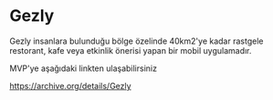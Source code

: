 # Gezly

Gezly insanlara bulunduğu bölge özelinde 40km2'ye kadar rastgele restorant, kafe veya etkinlik önerisi yapan bir mobil uygulamadır.

MVP'ye aşağıdaki linkten ulaşabilirsiniz

https://archive.org/details/Gezly
